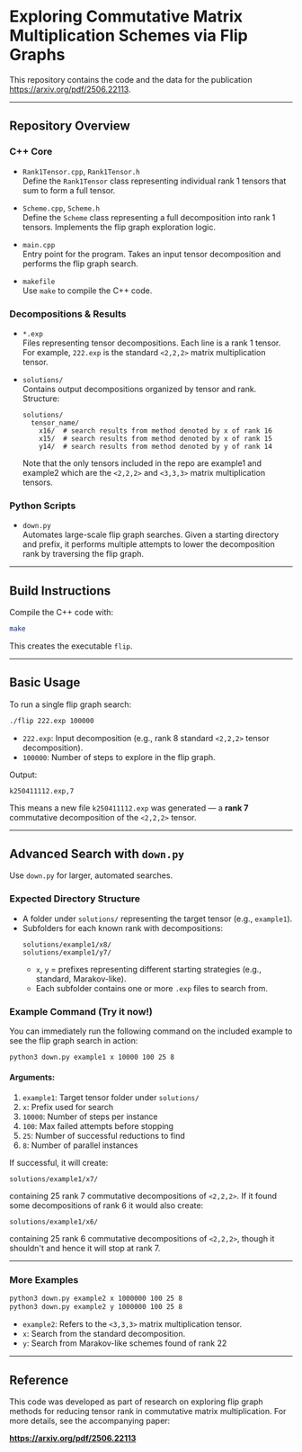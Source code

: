 # Exploring Commutative Matrix Multiplication Schemes via Flip Graphs

This repository contains the code and the data for the publication https://arxiv.org/pdf/2506.22113.

---

## Repository Overview

### C++ Core

- `Rank1Tensor.cpp`, `Rank1Tensor.h`  
  Define the `Rank1Tensor` class representing individual rank 1 tensors that sum to form a full tensor.

- `Scheme.cpp`, `Scheme.h`  
  Define the `Scheme` class representing a full decomposition into rank 1 tensors. Implements the flip graph exploration logic.

- `main.cpp`  
  Entry point for the program. Takes an input tensor decomposition and performs the flip graph search.

- `makefile`  
  Use `make` to compile the C++ code.

### Decompositions & Results

- `*.exp`  
  Files representing tensor decompositions. Each line is a rank 1 tensor. For example, `222.exp` is the standard `<2,2,2>` matrix multiplication tensor.

- `solutions/`  
  Contains output decompositions organized by tensor and rank.  
  Structure:
  ```
  solutions/
    tensor_name/
      x16/  # search results from method denoted by x of rank 16
      x15/  # search results from method denoted by x of rank 15
      y14/  # search results from method denoted by y of rank 14
  ```
  Note that the only tensors included in the repo are example1 and example2 which are the `<2,2,2>` and `<3,3,3>` matrix multiplication tensors.
### Python Scripts

- `down.py`  
  Automates large-scale flip graph searches. Given a starting directory and prefix, it performs multiple attempts to lower the decomposition rank by traversing the flip graph.

---

## Build Instructions

Compile the C++ code with:

```bash
make
```

This creates the executable `flip`.

---

## Basic Usage

To run a single flip graph search:

```bash
./flip 222.exp 100000
```

- `222.exp`: Input decomposition (e.g., rank 8 standard `<2,2,2>` tensor decomposition).
- `100000`: Number of steps to explore in the flip graph.

Output:

```
k250411112.exp,7
```

This means a new file `k250411112.exp` was generated — a **rank 7** commutative decomposition of the `<2,2,2>` tensor.

---

## Advanced Search with `down.py`

Use `down.py` for larger, automated searches.

### Expected Directory Structure

- A folder under `solutions/` representing the target tensor (e.g., `example1`).
- Subfolders for each known rank with decompositions:
  ```
  solutions/example1/x8/
  solutions/example1/y7/
  ```
  - `x`, `y` = prefixes representing different starting strategies (e.g., standard, Marakov-like).
  - Each subfolder contains one or more `.exp` files to search from.

### Example Command (Try it now!)
You can immediately run the following command on the included example to see the flip graph search in action:

```bash
python3 down.py example1 x 10000 100 25 8
```

#### Arguments:
1. `example1`: Target tensor folder under `solutions/`
2. `x`: Prefix used for search
3. `10000`: Number of steps per instance
4. `100`: Max failed attempts before stopping
5. `25`: Number of successful reductions to find
6. `8`: Number of parallel instances

If successful, it will create:

```
solutions/example1/x7/
```

containing 25 rank 7 commutative decompositions of `<2,2,2>`. If it found some decompositions of rank 6 it would also create:

```
solutions/example1/x6/
```

containing 25 rank 6 commutative decompositions of `<2,2,2>`, though it shouldn't and hence it will stop at rank 7.

---

### More Examples

```bash
python3 down.py example2 x 1000000 100 25 8
python3 down.py example2 y 1000000 100 25 8
```

- `example2`: Refers to the `<3,3,3>` matrix multiplication tensor.
- `x`: Search from the standard decomposition.
- `y`: Search from Marakov-like schemes found of rank 22

---

## Reference

This code was developed as part of research on exploring flip graph methods for reducing tensor rank in commutative matrix multiplication. For more details, see the accompanying paper:

**https://arxiv.org/pdf/2506.22113**
